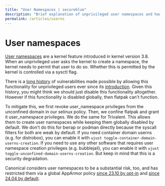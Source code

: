 ```yaml
---
title: "User Namespaces | secureblue"
description: "Brief explanation of unprivileged user namespaces and how the feature is handled in secureblue"
permalink: /articles/userns
---
```


# User namespaces

[User namespaces](https://en.wikipedia.org/wiki/Linux_namespaces#User_ID_(user)) are a kernel feature introduced in kernel version 3.8. When an unprivileged user asks the kernel to create a namespace, the kernel needs to permit that user to do so. Whether this is permitted by the kernel is controlled via a sysctl flag.

There is a [long history](https://madaidans-insecurities.github.io/linux.html#kernel) of vulnerabilities made possible by allowing this functionality for unprivileged users ever since its [introduction](https://gitlab.com/apparmor/apparmor/-/wikis/unprivileged_userns_restriction). Given this history, you might think we should just disable this functionality altogether. However if this functionality is disabled globally, then flatpak can't function.

To mitigate this, we first revoke user_namespace privileges from the unconfined domain in our selinux policy. Then, we confine flatpak and grant it user_namespace privileges. We do the same for Trivalent. This allows them to create user namespaces while keeping them globally disabled by default. We don't do this for bwrap or podman directly because the syscall filters for both are weak by default. If you need container domain userns (e.g. for distrobox), you can enable it with `ujust toggle-container-domain-userns-creation`. If you need to use any other software that requires user namespace creation privileges (e.g. bubblejail), you can enable it with `ujust toggle-unconfined-domain-userns-creation`. But keep in mind that this is a security degradation.

Canonical considers user namespaces to be a substantial risk, too, and has restricted them via a global AppArmor policy [since 23.10 by opt-in](https://discourse.ubuntu.com/t/spec-unprivileged-user-namespace-restrictions-via-apparmor-in-ubuntu-23-10/37626) and [since 24.04 by default](https://ubuntu.com/blog/whats-new-in-security-for-ubuntu-24-04-lts).
